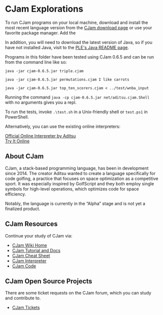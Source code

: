 # CJam Explorations

To run CJam programs on your local machine, download and install the most recent language version from the [CJam download page](https://sourceforge.net/p/cjam/wiki/Home/) or use your favorite package manager. Add the 

In addition, you will need to download the latest version of Java, so if you have not installed Java, visit to the [PLE's Java README page](https://github.com/rtoal/ple/tree/main/java).

Programs in this folder have been tested using CJam 0.6.5 and can be run from the command line like so:

```
java -jar cjam-0.6.5.jar triple.cjam
```

```
java -jar cjam-0.6.5.jar permutations.cjam I like carrots
```

```
java -jar cjam-0.6.5.jar top_ten_scorers.cjam < ../test/wnba_input
```

Running the command `java -cp cjam-0.6.5.jar net/aditsu.cjam.Shell` with no arguments gives you a repl.

To run the tests, invoke `.\test.sh` in a Unix-friendly shell or `test.ps1` in PowerShell.

Alternatively, you can use the existing online interpreters:

[Official Online Interpreter by Aditsu](https://cjam.aditsu.net/)  
[Try It Online](https://tio.run/#cjam)

## About CJam

CJam, a stack-based programming language, has been in development since 2014. The creator Aditsu wanted to create a language specifically for code golfing, a practice that focuses on space optimization as a competitive sport. It was especially inspired by GolfScript and they both employ single symbols for high-level operations, which optimizes code for space efficiency.

Notably, the language is currently in the “Alpha” stage and is not yet a finalized product.

## CJam Resources

Continue your study of CJam via:

- [CJam Wiki Home](https://sourceforge.net/p/cjam/wiki/Home/)
- [CJam Tutorial and Docs](https://cjam.readthedocs.io/en/latest/intro.html)
- [CJam Cheat Sheet](http://foldr.moe/cjam.pdf)
- [CJam Interpreter](https://tio.run/#cjam)
- [CJam Code](https://sourceforge.net/p/cjam/code/ci/default/tree/src/net/aditsu/cjam/)

## CJam Open Source Projects

There are some ticket requests on the CJam forum, which you can study and contribute to.

- [CJam Tickets](https://sourceforge.net/p/cjam/tickets/)
